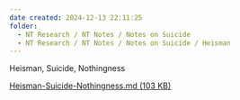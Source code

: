 ```yaml
---
date created: 2024-12-13 22:11:25
folder:
  - NT Research / NT Notes / Notes on Suicide
  - NT Research / NT Notes / Notes on Suicide / Heisman
---
```


Heisman, Suicide, Nothingness

[Heisman-Suicide-Nothingness.md (103 KB)](Files/Heisman-Suicide-Nothingness.md)